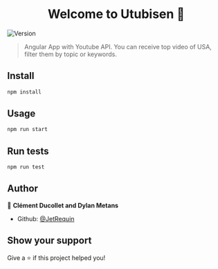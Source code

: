 <h1 align="center">Welcome to Utubisen 👋</h1>
<p>
  <img alt="Version" src="https://img.shields.io/badge/version-1.1-blue.svg?cacheSeconds=2592000" />
</p>

> Angular App with Youtube API. You can receive top video of USA, filter them by topic or keywords.

## Install

```sh
npm install
```

## Usage

```sh
npm run start
```

## Run tests

```sh
npm run test
```

## Author

👤 **Clément Ducollet and Dylan Metans**

* Github: [@JetRequin](https://github.com/JetRequin)

## Show your support

Give a ⭐️ if this project helped you!